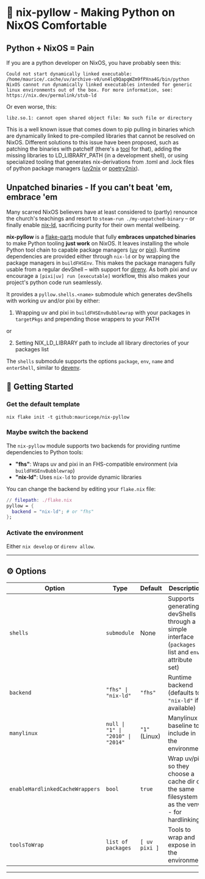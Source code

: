 # 🐍 nix-pyllow - Making Python on NixOS Comfortable

## Python + NixOS = Pain

If you are a python developer on NixOS, you have probably seen this:

```shell
Could not start dynamically linked executable: /home/maurice/.cache/uv/archive-v0/un4lq9QapqWZm9fPXna4G/bin/python
NixOS cannot run dynamically linked executables intended for generic
linux environments out of the box. For more information, see:
https://nix.dev/permalink/stub-ld
```

Or even worse, this:

```shell
libz.so.1: cannot open shared object file: No such file or directory
```

This is a well known issue that comes down to pip pulling in binaries which are dynamically linked to pre-compiled libraries that cannot be resolved on NixOS. Different solutions to this issue have been proposed, such as patching the binaries with patchelf (there's a [tool](https://github.com/GuillaumeDesforges/fix-python) for that), adding the missing libraries to LD_LIBRARY_PATH (in a development shell), or using specialized tooling that generates nix-derivations from .toml and .lock files of python package managers ([uv2nix](https://github.com/pyproject-nix/uv2nix) or [poetry2nix](https://github.com/nix-community/poetry2nix)).

## Unpatched binaries - If you can't beat 'em, embrace 'em

Many scarred NixOS believers have at least considered to (partly) renounce the church's teachings and resort to `steam-run ./my-unpatched-binary` – or finally enable [nix-ld](https://github.com/nix-community/nix-ld), sacrificing purity for their own mental wellbeing.

**nix-pyllow** is a [flake-parts](https://github.com/hercules-ci/flake-parts) module that fully **embraces unpatched binaries** to make Python tooling **just work** on NixOS. It leaves installing the whole Python tool chain to capable package managers ([uv](https://github.com/astral-sh/uv) or [pixi](https://prefix.dev/pixi)). Runtime dependencies are provided either through `nix-ld` or by wrapping the package managers in `buildFHSEnv`. This makes the package managers fully usable from a regular devShell – with support for [direnv](https://direnv.net/). As both pixi and uv encourage a `[pixi|uv] run [executable]` workflow, this also makes your project's python code run seamlessly.

It provides a `pyllow.shells.<name>` submodule which generates devShells with working uv and/or pixi by either:

1. Wrapping uv and pixi in `buildFHSEnvBubblewrap` with your packages in `targetPkgs` and prepending those wrappers to your PATH

or

2. Setting NIX_LD_LIBRARY path to include all library directories of your packages list

The `shells` submodule supports the options `package`, `env`, `name` and `enterShell`, similar to [devenv](https://devenv.sh).

## 🚀 Getting Started

### Get the default template

```shell
nix flake init -t github:mauricege/nix-pyllow
```

### Maybe switch the backend

The `nix-pyllow` module supports two backends for providing runtime dependencies to Python tools:

- **"fhs"**: Wraps uv and pixi in an FHS-compatible environment (via `buildFHSEnvBubblewrap`)
- **"nix-ld"**: Uses `nix-ld` to provide dynamic libraries

You can change the backend by editing your `flake.nix` file:

```nix
// filepath: ./flake.nix
pyllow = {
  backend = "nix-ld"; # or "fhs"
};
```

### Activate the environment

Either `nix develop` or `direnv allow`.

---

## ⚙️ Options

| Option                          | Type                              | Default                  | Description                                                   |
| ------------------------------- | --------------------------------- | ------------------------ | ------------------------------------------------------------- |
| `shells`                        | `submodule` | None | Supports generating devShells through a simple interface (`packages` list and `env` attribute set) |
| `backend`                       | `"fhs" \| "nix-ld"`               | `"fhs"`                  | Runtime backend (defaults to `"nix-ld"` if available)         |
| `manylinux`                     | `null \| "1" \| "2010" \| "2014"` | `"1"` (Linux)            | Manylinux baseline to include in the environment              |
| `enableHardlinkedCacheWrappers` | `bool`                            | `true`                   | Wrap uv/pixi so they choose a cache dir on the same filesystem as the venv - for hardlinking |
| `toolsToWrap`                   | `list of packages`                | `[ uv pixi ]` | Tools to wrap and expose in the environment                   |

---
